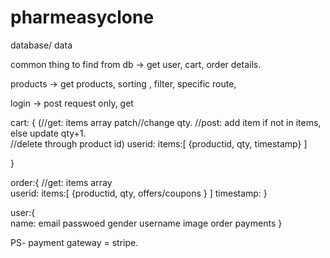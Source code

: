 # pharmeasyclone

database/ data 

common thing to find from db  -> get user, cart, order details.

products ->
    get products, 
        sorting , filter, specific route, 


login ->
    post request only,
        get 




cart: {    (//get: items array        patch//change qty.  //post: add item if not in items, else update qty+1.   
            //delete through product id)
    userid:
    items:[
        {productid, qty, timestamp}
    ]
    
}

order:{       //get: items array  
    userid:
    items:[
        {productid, qty, offers/coupons }
    ]
    timestamp:
}

user:{              
    name:
    email
    passwoed
    gender
    username
    image
    order
    payments
}






PS- payment gateway = stripe.